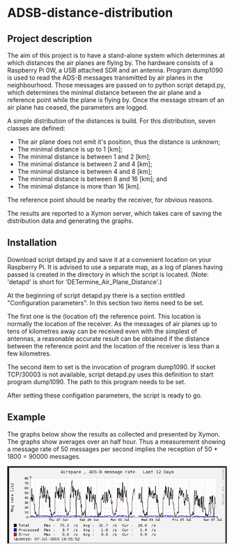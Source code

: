 # ADSB-distance-distribution

## Project description
The aim of this project is to have a stand-alone system which determines at
which distances the air planes are flying by. The hardware consists of a
Raspberry Pi 0W, a USB attached SDR and an antenna. Program dump1090 is used to
read the ADS-B messages transmitted by air planes in the neighbourhood. Those
messages are passed on to python script detapd.py, which determines the minimal
distance between the air plane and a reference point while the plane is flying
by. Once the message stream of an air plane has ceased, the parameters are
logged.

A simple distribution of the distances is build. For this distribution, seven
classes are defined:
 - The air plane does not emit it's position, thus the distance is unknown;
 - The minimal distance is up to 1 [km];
 - The minimal distance is between 1 and 2 [km];
 - The minimal distance is between 2 and 4 [km];
 - The minimal distance is between 4 and 8 [km];
 - The minimal distance is between 8 and 16 [km]; and
 - The minimal distance is more than 16 [km].

The reference point should be nearby the receiver, for obvious reasons.

The results are reported to a Xymon server, which takes care of saving the
distribution data and generating the graphs.

## Installation
Download script detapd.py and save it at a convenient location on your Raspberry
Pi. It is advised to use a separate map, as a log of planes having passed is
created in the directory in which the script is located. (Note: 'detapd' is
short for 'DETermine_Air_Plane_Distance'.)

At the beginning of script detapd.py there is a section entitled "Configuration
parameters". In this section two items need to be set.

The first one is the (location of) the reference point. This location is
normally the location of the receiver. As the messages of air planes up to tens
of kilometres away can be received even with the simplest of antennas, a
reasonable accurate result can be obtained if the distance between the reference
point and the location of the receiver is less than a few kilometres.

The second item to set is the invocation of program dump1090. If socket
TCP/30003 is not available, script detapd.py uses this definition to start
program dump1090. The path to this program needs to be set.

After setting these configation parameters, the script is ready to go.

## Example
The graphs below show the results as collected and presented by Xymon. The
graphs show averages over an half hour. Thus a measurement showing a message
rate of 50 messages per second implies the reception of 50 * 1800 = 90000
messages.

<img src="https://raw.githubusercontent.com/wnelis/ADSB-distance-distribution/master/docs/Message.rate.png" >

